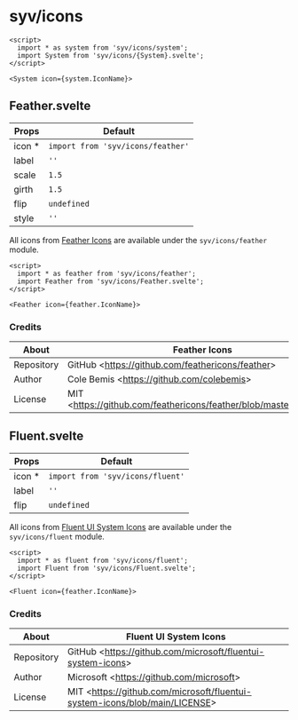 # syv/icons

```svelte
<script>
  import * as system from 'syv/icons/system';
  import System from 'syv/icons/{System}.svelte';
</script>

<System icon={system.IconName}>
```

## Feather.svelte

| Props   | Default                           |
| ------- | --------------------------------- |
| icon \* | `import from 'syv/icons/feather'` |
| label   | `''`                              |
| scale   | `1.5`                             |
| girth   | `1.5`                             |
| flip    | `undefined`                       |
| style   | `''`                              |

All icons from [Feather Icons](https://feathericons.com/) are available under the `syv/icons/feather` module.

```svelte
<script>
  import * as feather from 'syv/icons/feather';
  import Feather from 'syv/icons/Feather.svelte';
</script>

<Feather icon={feather.IconName}>
```

### Credits

| About      | Feather Icons                                                       |
| ---------- | ------------------------------------------------------------------- |
| Repository | GitHub <<https://github.com/feathericons/feather>>                  |
| Author     | Cole Bemis <<https://github.com/colebemis>>                         |
| License    | MIT <<https://github.com/feathericons/feather/blob/master/LICENSE>> |

## Fluent.svelte

| Props   | Default                          |
| ------- | -------------------------------- |
| icon \* | `import from 'syv/icons/fluent'` |
| label   | `''`                             |
| flip    | `undefined`                      |

All icons from [Fluent UI System Icons](https://github.com/microsoft/fluentui-system-icons) are available under the `syv/icons/fluent` module.

```svelte
<script>
  import * as fluent from 'syv/icons/fluent';
  import Fluent from 'syv/icons/Fluent.svelte';
</script>

<Fluent icon={feather.IconName}>
```

### Credits

| About      | Fluent UI System Icons                                                       |
| ---------- | ---------------------------------------------------------------------------- |
| Repository | GitHub <<https://github.com/microsoft/fluentui-system-icons>>                |
| Author     | Microsoft <<https://github.com/microsoft>>                                   |
| License    | MIT <<https://github.com/microsoft/fluentui-system-icons/blob/main/LICENSE>> |
